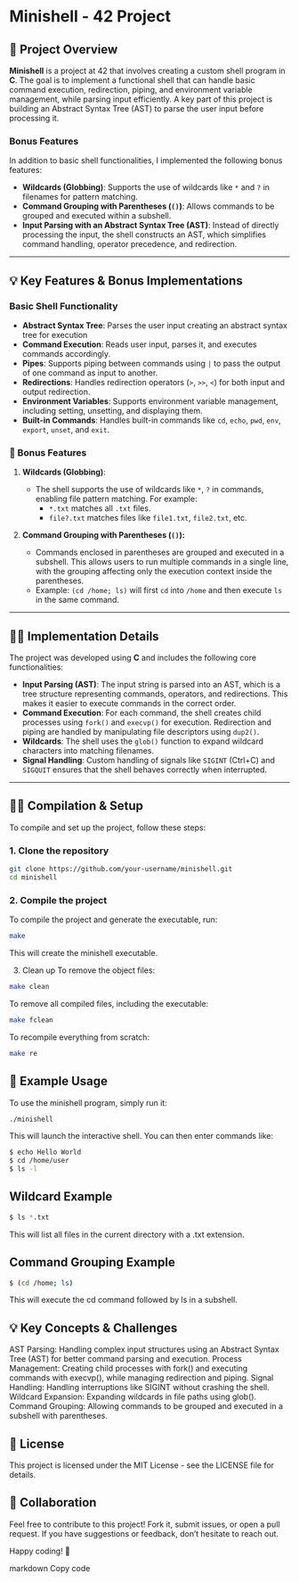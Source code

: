 # Minishell - 42 Project

## 🚀 Project Overview

**Minishell** is a project at 42 that involves creating a custom shell program in **C**. The goal is to implement a functional shell that can handle basic command execution, redirection, piping, and environment variable management, while parsing input efficiently. A key part of this project is building an Abstract Syntax Tree (AST) to parse the user input before processing it.

### Bonus Features
In addition to basic shell functionalities, I implemented the following bonus features:

- **Wildcards (Globbing)**: Supports the use of wildcards like `*` and `?` in filenames for pattern matching.
- **Command Grouping with Parentheses (`()`)**: Allows commands to be grouped and executed within a subshell.
- **Input Parsing with an Abstract Syntax Tree (AST)**: Instead of directly processing the input, the shell constructs an AST, which simplifies command handling, operator precedence, and redirection.

---

## 💡 Key Features & Bonus Implementations

### Basic Shell Functionality

- **Abstract Syntax Tree**: Parses the user input creating an abstract syntax tree for execution
- **Command Execution**: Reads user input, parses it, and executes commands accordingly.
- **Pipes**: Supports piping between commands using `|` to pass the output of one command as input to another.
- **Redirections**: Handles redirection operators (`>`, `>>`, `<`) for both input and output redirection.
- **Environment Variables**: Supports environment variable management, including setting, unsetting, and displaying them.
- **Built-in Commands**: Handles built-in commands like `cd`, `echo`, `pwd`, `env`, `export`, `unset`, and `exit`.

### 📜 Bonus Features

1. **Wildcards (Globbing)**:
   - The shell supports the use of wildcards like `*`, `?` in commands, enabling file pattern matching. For example:
     - `*.txt` matches all `.txt` files.
     - `file?.txt` matches files like `file1.txt`, `file2.txt`, etc.
   
2. **Command Grouping with Parentheses (`()`):**
   - Commands enclosed in parentheses are grouped and executed in a subshell. This allows users to run multiple commands in a single line, with the grouping affecting only the execution context inside the parentheses.
   - Example: `(cd /home; ls)` will first `cd` into `/home` and then execute `ls` in the same command.

---

## 🧑‍💻 Implementation Details

The project was developed using **C** and includes the following core functionalities:

- **Input Parsing (AST)**: The input string is parsed into an AST, which is a tree structure representing commands, operators, and redirections. This makes it easier to execute commands in the correct order.
- **Command Execution**: For each command, the shell creates child processes using `fork()` and `execvp()` for execution. Redirection and piping are handled by manipulating file descriptors using `dup2()`.
- **Wildcards**: The shell uses the `glob()` function to expand wildcard characters into matching filenames.
- **Signal Handling**: Custom handling of signals like `SIGINT` (Ctrl+C) and `SIGQUIT` ensures that the shell behaves correctly when interrupted.

---

## 🧑‍🔧 Compilation & Setup

To compile and set up the project, follow these steps:

### 1. Clone the repository

```bash
git clone https://github.com/your-username/minishell.git
cd minishell
```

### 2. Compile the project
To compile the project and generate the executable, run:

```bash
make
```
This will create the minishell executable.

3. Clean up
To remove the object files:

```bash
make clean
```
To remove all compiled files, including the executable:

```bash
make fclean
```
To recompile everything from scratch:

```bash
make re
```

## 🧪 Example Usage
To use the minishell program, simply run it:

```bash
./minishell
```
This will launch the interactive shell. You can then enter commands like:

```bash
$ echo Hello World
$ cd /home/user
$ ls -l
```

## Wildcard Example
```bash
$ ls *.txt
```
This will list all files in the current directory with a .txt extension.

## Command Grouping Example
```bash
$ (cd /home; ls)
```
This will execute the cd command followed by ls in a subshell.

## 💡 Key Concepts & Challenges
AST Parsing: Handling complex input structures using an Abstract Syntax Tree (AST) for better command parsing and execution.
Process Management: Creating child processes with fork() and executing commands with execvp(), while managing redirection and piping.
Signal Handling: Handling interruptions like SIGINT without crashing the shell.
Wildcard Expansion: Expanding wildcards in file paths using glob().
Command Grouping: Allowing commands to be grouped and executed in a subshell with parentheses.

## 📄 License
This project is licensed under the MIT License - see the LICENSE file for details.

## 🤝 Collaboration
Feel free to contribute to this project! Fork it, submit issues, or open a pull request. If you have suggestions or feedback, don’t hesitate to reach out.

Happy coding! 🚀

markdown
Copy code
